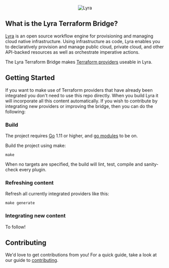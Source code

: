 <p align="center"><img src="docs/media/lyrabanner.png" alt="Lyra"></p>

## What is the Lyra Terraform Bridge?

[Lyra](https://github.com/lyraproj/lyra) is an open source workflow engine for provisioning and managing cloud native infrastructure. Using infrastructure as code, Lyra enables you to declaratively provision and manage public cloud, private cloud, and other API-backed resources as well as orchestrate imperative actions.

The Lyra Terraform Bridge makes [Terraform providers](https://github.com/terraform-providers) useable in Lyra.

## Getting Started

If you want to make use of Terraform providers that have already been integrated you don't need to use this repo directly. When you build Lyra it will incorporate all this content automatically. If you wish to contribute by integrating new providers or improving the bridge, then you can do the following:

### Build
The project requires [Go](https://golang.org/doc/install) 1.11 or higher, and [go modules](https://github.com/golang/go/wiki/Modules) to be on.

Build the project using make:

	make

When no targets are specified, the build will lint, test, compile and sanity-check every plugin.

### Refreshing content

Refresh all currently integrated providers like this:

	make generate

### Integrating new content

To follow!

## Contributing
We'd love to get contributions from you! For a quick guide, take a look at our guide to [contributing](CONTRIBUTING.md).
